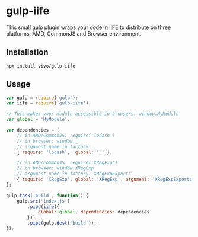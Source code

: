# gulp-iife
This small gulp plugin wraps your code in [IIFE](http://en.wikipedia.org/wiki/Immediately-invoked_function_expression) to distribute on three platforms: AMD, CommonJS and Browser environment.

## Installation
```
npm install yivo/gulp-iife
```

## Usage
```js
var gulp = require('gulp');
var iife = require('gulp-iife');

// This makes your module accessible in browsers: window.MyModule
var global = 'MyModule';

var dependencies = [
    // in AMD/CommonJS: require('lodash')
    // in browser: window._
    // argument name in factory: _
    { require: 'lodash',  global: '_' },

    // in AMD/CommonJS: require('XRegExp')
    // in browser: window.XRegExp
    // argument name in factory: XRegExpExports
    { require: 'XRegExp', global: 'XRegExp', argument: 'XRegExpExports'}
];

gulp.task('build', function() {
    gulp.src('index.js')
        .pipe(iife({
            global: global, dependencies: dependencies
        }))
        .pipe(gulp.dest('build'));
});
```